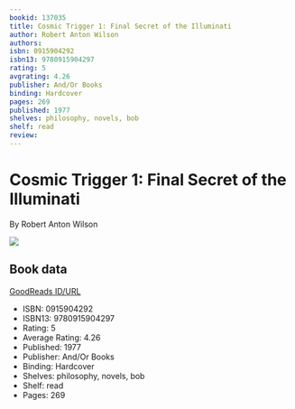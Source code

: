 ```yaml
---
bookid: 137035
title: Cosmic Trigger 1: Final Secret of the Illuminati
author: Robert Anton Wilson
authors: 
isbn: 0915904292
isbn13: 9780915904297
rating: 5
avgrating: 4.26
publisher: And/Or Books
binding: Hardcover
pages: 269
published: 1977
shelves: philosophy, novels, bob
shelf: read
review: 
---
```


# Cosmic Trigger 1: Final Secret of the Illuminati

By Robert Anton Wilson

![](https://i.gr-assets.com/images/S/compressed.photo.goodreads.com/books/1327901752l/137035.jpg)

## Book data

[GoodReads ID/URL](https://www.goodreads.com/book/show/137035)

- ISBN: 0915904292
- ISBN13: 9780915904297
- Rating: 5
- Average Rating: 4.26
- Published: 1977
- Publisher: And/Or Books
- Binding: Hardcover
- Shelves: philosophy, novels, bob
- Shelf: read
- Pages: 269

